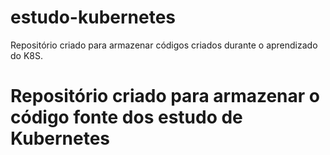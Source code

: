 # estudo-kubernetes
Repositório criado para armazenar códigos criados durante o aprendizado do K8S.
# Repositório criado para armazenar o código fonte dos estudo de Kubernetes
